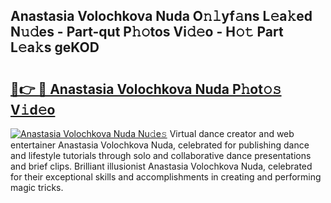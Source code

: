 ## Anastasia Volochkova Nuda O𝚗𝚕yf𝚊ns L𝚎a𝚔ed N𝚞𝚍es - Part-qut P𝚑𝚘tos Vi𝚍𝚎o - H𝚘𝚝 Part L𝚎a𝚔s geKOD

# <h2><a href="http://kf2xwz.oniu.top/?m=Anastasia+Volochkova+Nuda">🔗👉 🔴 Anastasia Volochkova Nuda P𝚑ot𝚘𝚜 V𝚒d𝚎o</a></h2>

[![Anastasia Volochkova Nuda Nu𝚍e𝚜](https://i.imgur.com/0qMVB7G.gif)](http://kf2xwz.oniu.top/?m=Anastasia+Volochkova+Nuda)
Virtual dance creator and web entertainer Anastasia Volochkova Nuda, celebrated for publishing dance and lifestyle tutorials through solo and collaborative dance presentations and brief clips. Brilliant illusionist Anastasia Volochkova Nuda, celebrated for their exceptional skills and accomplishments in creating and performing magic tricks.  
